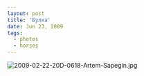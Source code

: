 ```yaml
---
layout: post
title: 'Булка'
date: Jun 23, 2009
tags:
  - photos
  - horses
---
```


![2009-02-22-20D-0618-Artem-Sapegin.jpg](upload://2009-02-22-20D-0618-Artem-Sapegin.jpg)

